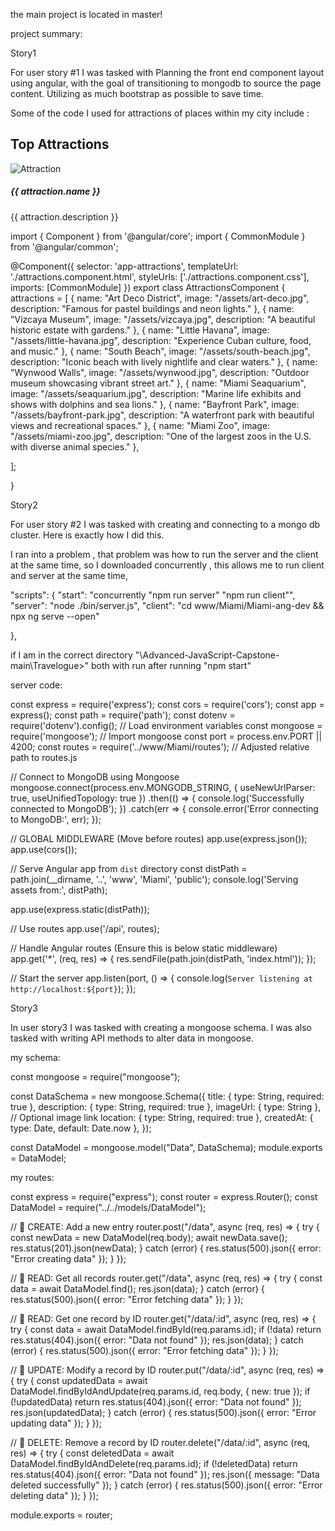 the main project is located in master! 

project summary: 

Story1 


For user story #1 I was tasked with Planning the front end component layout using angular, with the goal of transitioning to mongodb to source the page content. Utilizing as much bootstrap as possible to save time.



Some of the code I used for attractions of places within my city include : 

<div class="container">
  <h2>Top Attractions</h2>
  <div class="row">
    <div class="col-md-3" *ngFor="let attraction of attractions"> <!-- Use col-md-3 for 4 items per row -->
      <div class="card">
        <img [src]="attraction.image" class="card-img-top" alt="Attraction">
        <div class="card-body">
          <h5 class="card-title">{{ attraction.name }}</h5>
          <p class="card-text">{{ attraction.description }}</p>
        </div>
      </div>
    </div>
  </div>
</div>
 
import { Component } from '@angular/core';
import { CommonModule } from '@angular/common';

@Component({
  selector: 'app-attractions',
  templateUrl: './attractions.component.html',
  styleUrls: ['./attractions.component.css'],
  imports: [CommonModule]
})
export class AttractionsComponent {
  attractions = [
    { name: "Art Deco District", image: "/assets/art-deco.jpg", description: "Famous for pastel buildings and neon lights." },
    { name: "Vizcaya Museum", image: "/assets/vizcaya.jpg", description: "A beautiful historic estate with gardens." },
    { name: "Little Havana", image: "/assets/little-havana.jpg", description: "Experience Cuban culture, food, and music." },
    { name: "South Beach", image: "/assets/south-beach.jpg", description: "Iconic beach with lively nightlife and clear waters." },
    { name: "Wynwood Walls", image: "/assets/wynwood.jpg", description: "Outdoor museum showcasing vibrant street art." },
    { name: "Miami Seaquarium", image: "/assets/seaquarium.jpg", description: "Marine life exhibits and shows with dolphins and sea lions." },
    { name: "Bayfront Park", image: "/assets/bayfront-park.jpg", description: "A waterfront park with beautiful views and recreational spaces." },
    { name: "Miami Zoo", image: "/assets/miami-zoo.jpg", description: "One of the largest zoos in the U.S. with diverse animal species." },
  
  ];
  
}




Story2


For user story #2 I was tasked with creating and connecting to a mongo db cluster. Here is exactly how I did this. 

I ran into a problem , that problem was how to run the server and the client at the same time, so I downloaded concurrently , this allows me to run client and server at the same time, 


"scripts": {
  "start": "concurrently \"npm run server\" \"npm run client\"",
  "server": "node ./bin/server.js",
  "client": "cd www/Miami/Miami-ang-dev && npx ng serve --open"

},




if I am in the correct directory "\Advanced-JavaScript-Capstone-main\Travelogue>"  both with run after running "npm start" 



server code: 


const express = require('express');
const cors = require('cors');
const app = express();
const path = require('path');
const dotenv = require('dotenv').config(); // Load environment variables
const mongoose = require('mongoose'); // Import mongoose
const port = process.env.PORT || 4200;
const routes = require('../www/Miami/routes'); // Adjusted relative path to routes.js

// Connect to MongoDB using Mongoose
mongoose.connect(process.env.MONGODB_STRING, { useNewUrlParser: true, useUnifiedTopology: true })
  .then(() => {
    console.log('Successfully connected to MongoDB');
  })
  .catch(err => {
    console.error('Error connecting to MongoDB:', err);
  });

// GLOBAL MIDDLEWARE (Move before routes)
app.use(express.json());
app.use(cors());

// Serve Angular app from `dist` directory
const distPath = path.join(__dirname, '..', 'www', 'Miami', 'public');
console.log('Serving assets from:', distPath);

app.use(express.static(distPath));

// Use routes
app.use('/api', routes);

// Handle Angular routes (Ensure this is below static middleware)
app.get('*', (req, res) => {
    res.sendFile(path.join(distPath, 'index.html'));
});

// Start the server
app.listen(port, () => {
    console.log(`Server listening at http://localhost:${port}`);
});


Story3 

In user story3 I was tasked with creating a mongoose schema. I was also tasked with writing API methods to alter data in mongoose.

my schema: 

const mongoose = require("mongoose");

const DataSchema = new mongoose.Schema({
  title: { type: String, required: true },
  description: { type: String, required: true },
  imageUrl: { type: String },  // Optional image link
  location: { type: String, required: true },
  createdAt: { type: Date, default: Date.now },
});

const DataModel = mongoose.model("Data", DataSchema);
module.exports = DataModel;




my routes: 


const express = require("express");
const router = express.Router();
const DataModel = require("../../models/DataModel");

// 📌 CREATE: Add a new entry
router.post("/data", async (req, res) => {
  try {
    const newData = new DataModel(req.body);
    await newData.save();
    res.status(201).json(newData);
  } catch (error) {
    res.status(500).json({ error: "Error creating data" });
  }
});

// 📌 READ: Get all records
router.get("/data", async (req, res) => {
  try {
    const data = await DataModel.find();
    res.json(data);
  } catch (error) {
    res.status(500).json({ error: "Error fetching data" });
  }
});

// 📌 READ: Get one record by ID
router.get("/data/:id", async (req, res) => {
  try {
    const data = await DataModel.findById(req.params.id);
    if (!data) return res.status(404).json({ error: "Data not found" });
    res.json(data);
  } catch (error) {
    res.status(500).json({ error: "Error fetching data" });
  }
});

// 📌 UPDATE: Modify a record by ID
router.put("/data/:id", async (req, res) => {
  try {
    const updatedData = await DataModel.findByIdAndUpdate(req.params.id, req.body, { new: true });
    if (!updatedData) return res.status(404).json({ error: "Data not found" });
    res.json(updatedData);
  } catch (error) {
    res.status(500).json({ error: "Error updating data" });
  }
});

// 📌 DELETE: Remove a record by ID
router.delete("/data/:id", async (req, res) => {
  try {
    const deletedData = await DataModel.findByIdAndDelete(req.params.id);
    if (!deletedData) return res.status(404).json({ error: "Data not found" });
    res.json({ message: "Data deleted successfully" });
  } catch (error) {
    res.status(500).json({ error: "Error deleting data" });
  }
});

module.exports = router;

 
